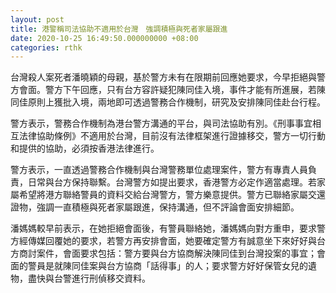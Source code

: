 ```yaml
---
layout: post
title: 港警稱司法協助不適用於台灣　強調積極與死者家屬跟進
date: 2020-10-25 16:49:50.000000000 +08:00
categories: rthk
---
```


台灣殺人案死者潘曉穎的母親，基於警方未有在限期前回應她要求，今早拒絕與警方會面。警方下午回應，只有台方容許疑犯陳同佳入境，事件才能有所進展，若陳同佳原則上獲批入境，兩地即可透過警務合作機制，研究及安排陳同佳赴台行程。

警方表示，警務合作機制為港台警方溝通的平台，與司法協助有別。《刑事事宜相互法律協助條例》不適用於台灣，目前沒有法律框架進行證據移交，警方一切行動和提供的協助，必須按香港法律進行。

警方表示，一直透過警務合作機制與台灣警務單位處理案件，警方有專責人員負責，日常與台方保持聯繫。台灣警方如提出要求，香港警方必定作適當處理。若家屬希望將港方聯絡警員的資料交給台灣警方，警方樂意提供。警方已聯絡家屬交還證物，強調一直積極與死者家屬跟進，保持溝通，但不評論會面安排細節。

潘媽媽較早前表示，在她拒絕會面後，有警員聯絡她，潘媽媽向對方重申，要求警方經傳媒回覆她的要求，若警方再安排會面，她要確定警方有誠意坐下來好好與台方商討案件，會面要求包括：警方要與台方協商解決陳同佳到台灣投案的事宜；會面的警員是就陳同佳案與台方協商「話得事」的人；要求警方好好保管女兒的遺物，盡快與台警進行刑偵移交資料。
